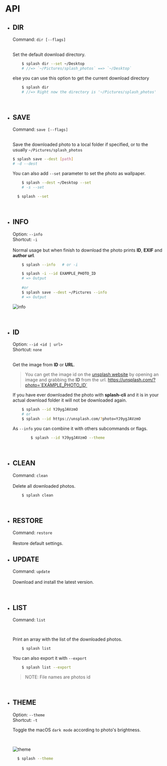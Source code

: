 # API
- ## DIR
	Command: `dir [--flags]` <br>
	<br>

	Set the default download directory.
	```bash
        $ splash dir --set ~/Desktop
        # //=> `~/Pictures/splash_photos` ==> `~/Desktop`
	```

	else you can use this option to get the current download directory

	```bash
		$ splash dir
		# //=> Right now the directory is '~/Pictures/splash_photos'
    ```
<br>

- ## SAVE
	Command: `save [--flags]` <br>
	<br>

	Save the downloaded photo to a local folder if specified, or to the usually `~/Pictures/splash_photos`
	
	```bash
    $ splash save --dest [path]
    # -d --dest
	```
	
	You can also add `--set` parameter to set the photo as wallpaper.

	```bash
    	$ splash --dest ~/Desktop --set
    	# -s --set 
	```
  ```bash 
   	$ splash --set
	```
	
<br>

- ## INFO
	Option: `--info` <br>
	Shortcut: `-i` <br>
	<br>
	Normal usage but when finish to download the photo prints **ID**, **EXIF** and **author url**.
	```bash
		$ splash --info   # or -i

		$ splash -i --id EXAMPLE_PHOTO_ID
		# => Output
		
		#or 
		$ splash save --dest ~/Pictures --info
		# => Output
	```
	![info](https://cloud.githubusercontent.com/assets/16429579/21467813/7c7c4de4-c9fa-11e6-92db-adffb3e091a5.png)

<br>

- ##  ID
	Option: `--id <id | url>` <br>
	Shortcut: `none` <br>
	<br>

	Get the image from **ID** or **URL**.

	> You can get the image id on the [unsplash website](https://unsplash.com) by opening an image and grabbing the **ID** from the url.
 https://unsplash.com/?photo=`EXAMPLE_PHOTO_ID`

  	If you have ever downloaded the photo with **splash-cli** and it is in your actual download folder it will not be downloaded again.
	
	```bash
		$ splash --id YJ9ygJAVzmO
		# or
		$ splash --id https://unsplash.com/?photo=YJ9ygJAVzmO
	```

	As `--info` you can combine it with others subcommands or flags.
	
	```bash
      		$ splash --id YJ9ygJAVzmO --theme
	```

<br>

- ## CLEAN
	Command: `clean` <br>
	<br>
	Delete all downloaded photos.
	```bash
		$ splash clean 		
	```
<br>

- ## RESTORE
	Command: `restore` <br>
	<br>
	Restore default settings.


- ## UPDATE
	Command: `update` <br>
	<br>
	Download  and install the latest version.


<br>


- ## LIST
	Command: `list` <br>
	
	<br>
	
	Print an array with the list of the downloaded photos.
	```bash
		$ splash list		
	```
	You can also export it with `--export`
	```bash
		$ splash list --export
	```
	> NOTE: File names are photos id


<br>

- ## THEME
  Option: `--theme` <br>
  Shortcut: `-t`
  
  Toggle the macOS `dark mode` according to photo's brightness.
  
  <br>
  
  ![theme](https://cloud.githubusercontent.com/assets/16429579/23823903/7dcdba94-066c-11e7-9dc4-23cf338c80f5.png)

  
  ```bash
    $ splash --theme
  ```
